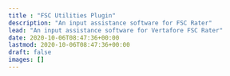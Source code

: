 ```yaml
---
title : "FSC Utilities Plugin"
description: "An input assistance software for FSC Rater"
lead: "An input assistance software for Vertafore FSC Rater"
date: 2020-10-06T08:47:36+00:00
lastmod: 2020-10-06T08:47:36+00:00
draft: false
images: []
---
```

